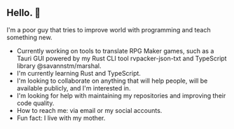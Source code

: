## Hello. 👋

I'm a poor guy that tries to improve world with programming and teach something new.

- Currently working on tools to translate RPG Maker games, such as a Tauri GUI powered by my Rust CLI tool rvpacker-json-txt and TypeScript library @savannstm/marshal.
- I'm currently learning Rust and TypeScript.
- I'm looking to collaborate on anything that will help people, will be available publicly, and I'm interested in.
- I'm looking for help with maintaining my repositories and improving their code quality.
- How to reach me: via email or my social accounts.
- Fun fact: I live with my mother.
